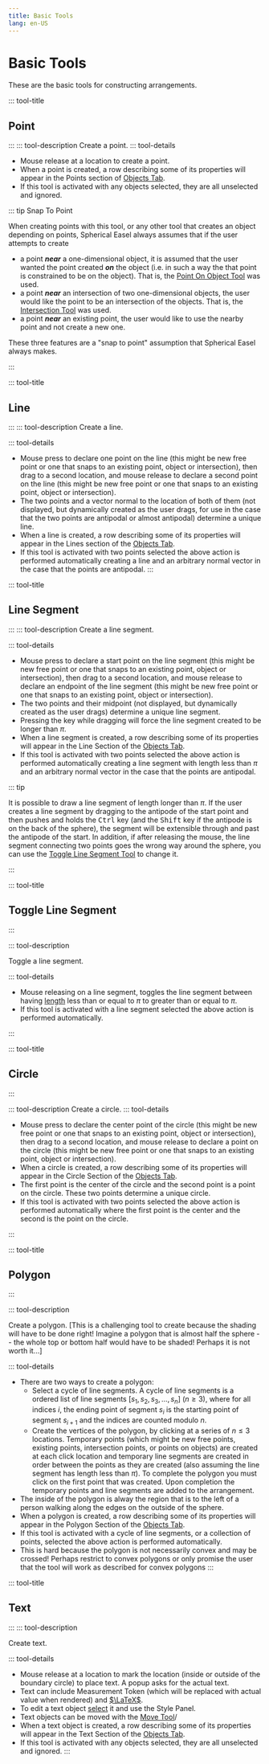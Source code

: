 ```yaml
---
title: Basic Tools
lang: en-US
---
```


# Basic Tools

These are the basic tools for constructing arrangements.

::: tool-title

## Point

:::
::: tool-description
Create a point.
::: tool-details

- Mouse release at a location to create a point.
- When a point is created, a row describing some of its properties will appear in the Points section of [Objects Tab](/userguide/#objects-tab).
- If this tool is activated with any objects selected, they are all unselected and ignored.

::: tip Snap To Point

When creating points with this tool, or any other tool that creates an object depending on points, Spherical Easel always assumes that if the user attempts to create

- a point _**near**_ a one-dimensional object, it is assumed that the user wanted the point created _**on**_ the object (i.e. in such a way the that point is constrained to be on the object). That is, the [Point On Object Tool](/tools/construction.html#point-on-object) was used.
- a point _**near**_ an intersection of two one-dimensional objects, the user would like the point to be an intersection of the objects. That is, the [Intersection Tool](/tools/construction.html#intersection) was used.
- a point _**near**_ an existing point, the user would like to use the nearby point and not create a new one.

These three features are a "snap to point" assumption that Spherical Easel always makes.

:::

::: tool-title

## Line <icon-base iconSize="64" iconName="line"> </icon-base>

:::
::: tool-description
Create a line.

::: tool-details

- Mouse press to declare one point on the line (this might be new free point or one that snaps to an existing point, object or intersection), then drag to a second location, and mouse release to declare a second point on the line (this might be new free point or one that snaps to an existing point, object or intersection).
- The two points and a vector normal to the location of both of them (not displayed, but dynamically created as the user drags, for use in the case that the two points are antipodal or almost antipodal) determine a unique line.
- When a line is created, a row describing some of its properties will appear in the Lines section of the [Objects Tab](/userguide/#objects-tab).
- If this tool is activated with two points selected the above action is performed automatically creating a line and an arbitrary normal vector in the case that the points are antipodal.
  :::

::: tool-title

## Line Segment

:::
::: tool-description
Create a line segment.

::: tool-details

- Mouse press to declare a start point on the line segment (this might be new free point or one that snaps to an existing point, object or intersection), then drag to a second location, and mouse release to declare an endpoint of the line segment (this might be new free point or one that snaps to an existing point, object or intersection).
- The two points and their midpoint (not displayed, but dynamically created as the user drags) determine a unique line segment.
- Pressing the <KeyShortcuts macCtrl pcCtrl  /> key while dragging will force the line segment created to be longer than $\pi$.
- When a line segment is created, a row describing some of its properties will appear in the Line Section of the [Objects Tab](/userguide/#objects-tab).
- If this tool is activated with two points selected the above action is performed automatically creating a line segment with length less than $\pi$ and an arbitrary normal vector in the case that the points are antipodal.

::: tip

It is possible to draw a line segment of length longer than $\pi$. If the user creates a line segment by dragging to the antipode of the start point and then pushes and holds the <kbd>Ctrl</kbd> key (and the <kbd>Shift</kbd> key if the antipode is on the back of the sphere), the segment will be extensible through and past the antipode of the start. In addition, if after releasing the mouse, the line segment connecting two points goes the wrong way around the sphere, you can use the [Toggle Line Segment Tool](/tools/basic.html#toggle-line-segment) to change it.

:::

::: tool-title

## Toggle Line Segment

:::

::: tool-description

Toggle a line segment.

::: tool-details

- Mouse releasing on a line segment, toggles the line segment between having [length](/tools/measurement.html#length) less than or equal to $\pi$ to greater than or equal to $\pi$.
- If this tool is activated with a line segment selected the above action is performed automatically.

:::

::: tool-title

## Circle

:::

::: tool-description
Create a circle.
::: tool-details

- Mouse press to declare the center point of the circle (this might be new free point or one that snaps to an existing point, object or intersection), then drag to a second location, and mouse release to declare a point on the circle (this might be new free point or one that snaps to an existing point, object or intersection).
- When a circle is created, a row describing some of its properties will appear in the Circle Section of the [Objects Tab](/userguide/#objects-tab).
- The first point is the center of the circle and the second point is a point on the circle. These two points determine a unique circle.
- If this tool is activated with two points selected the above action is performed automatically where the first point is the center and the second is the point on the circle.

:::

::: tool-title

## Polygon

:::

::: tool-description

Create a polygon. [This is a challenging tool to create because the shading will have to be done right! Imagine a polygon that is almost half the sphere -- the whole top or bottom half would have to be shaded! Perhaps it is not worth it...]

::: tool-details

- There are two ways to create a polygon:
  - Select a cycle of line segments. A cycle of line segments is a ordered list of line segments $[s_1, s_2, s_3, \ldots , s_n]$ ($n \geq 3$), where for all indices $i$, the ending point of segment $s_i$ is the starting point of segment $s_{i+1}$ and the indices are counted modulo $n$.
  - Create the vertices of the polygon, by clicking at a series of $n \leq 3$ locations. Temporary points (which might be new free points, existing points, intersection points, or points on objects) are created at each click location and temporary line segments are created in order between the points as they are created (also assuming the line segment has length less than $\pi$). To complete the polygon you must click on the first point that was created. Upon completion the temporary points and line segments are added to the arrangement.
- The inside of the polygon is alway the region that is to the left of a person walking along the edges on the outside of the sphere.
- When a polygon is created, a row describing some of its properties will appear in the Polygon Section of the [Objects Tab](/userguide/#objects-tab).
- If this tool is activated with a cycle of line segments, or a collection of points, selected the above action is performed automatically.
- This is hard because the polygon is not necessarily convex and may be crossed! Perhaps restrict to convex polygons or only promise the user that the tool will work as described for convex polygons
  :::

::: tool-title

## Text

:::
::: tool-description

Create text.

::: tool-details

- Mouse release at a location to mark the location (inside or outside of the boundary circle) to place text. A popup asks for the actual text.
- Text can include Measurement Token (which will be replaced with actual value when rendered) and [$\LaTeX$](https://en.wikipedia.org/wiki/LaTeX).
- To edit a text object [select](/tools/edit.html#selection) it and use the Style Panel.
- Text objects can be moved with the [Move Tool](/tools/display.html#move)/
- When a text object is created, a row describing some of its properties will appear in the Text Section of the [Objects Tab](/userguide/#objects-tab).
- If this tool is activated with any objects selected, they are all unselected and ignored.
  :::
